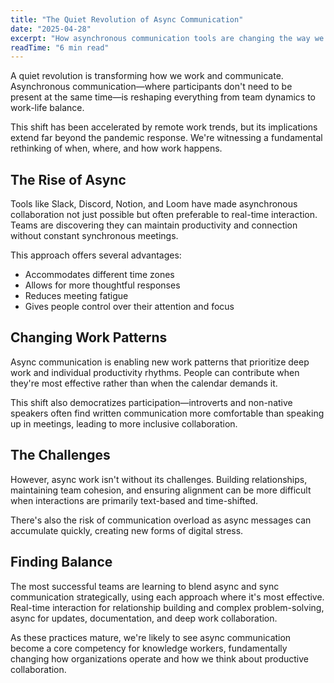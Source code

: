 ```yaml
---
title: "The Quiet Revolution of Async Communication"
date: "2025-04-28"
excerpt: "How asynchronous communication tools are changing the way we work and collaborate, with implications for productivity and work-life balance."
readTime: "6 min read"
---
```


A quiet revolution is transforming how we work and communicate. Asynchronous communication—where participants don't need to be present at the same time—is reshaping everything from team dynamics to work-life balance.

This shift has been accelerated by remote work trends, but its implications extend far beyond the pandemic response. We're witnessing a fundamental rethinking of when, where, and how work happens.

## The Rise of Async

Tools like Slack, Discord, Notion, and Loom have made asynchronous collaboration not just possible but often preferable to real-time interaction. Teams are discovering they can maintain productivity and connection without constant synchronous meetings.

This approach offers several advantages:
- Accommodates different time zones
- Allows for more thoughtful responses
- Reduces meeting fatigue
- Gives people control over their attention and focus

## Changing Work Patterns

Async communication is enabling new work patterns that prioritize deep work and individual productivity rhythms. People can contribute when they're most effective rather than when the calendar demands it.

This shift also democratizes participation—introverts and non-native speakers often find written communication more comfortable than speaking up in meetings, leading to more inclusive collaboration.

## The Challenges

However, async work isn't without its challenges. Building relationships, maintaining team cohesion, and ensuring alignment can be more difficult when interactions are primarily text-based and time-shifted.

There's also the risk of communication overload as async messages can accumulate quickly, creating new forms of digital stress.

## Finding Balance

The most successful teams are learning to blend async and sync communication strategically, using each approach where it's most effective. Real-time interaction for relationship building and complex problem-solving, async for updates, documentation, and deep work collaboration.

As these practices mature, we're likely to see async communication become a core competency for knowledge workers, fundamentally changing how organizations operate and how we think about productive collaboration. 